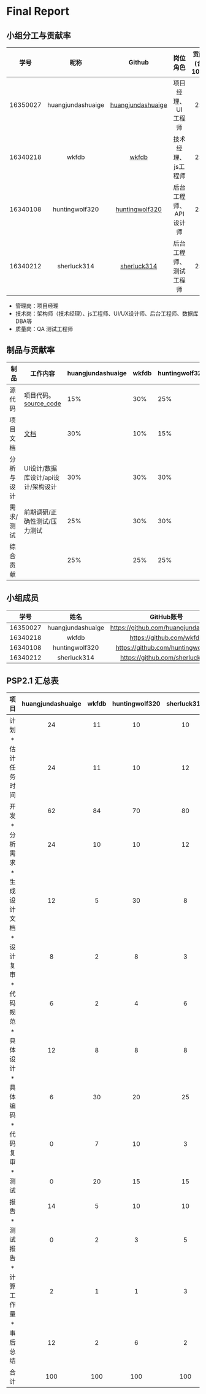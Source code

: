 # Final Report

## 小组分工与贡献率

|学号|昵称|Github|岗位角色|贡献率(合计100%)|
|:--:|:--:|:--:|:--:|:--:|
|16350027|huangjundashuaige|[huangjundashuaige](https://github.com/orgs/whatsup-sysu/people/huangjundashuaige)|项目经理、UI工程师|25%|
|16340218|wkfdb|[wkfdb](https://github.com/orgs/whatsup-sysu/people/wkfdb)|技术经理、js工程师|25%|
|16340108|huntingwolf320|[huntingwolf320](https://github.com/orgs/whatsup-sysu/people/huntingwolf320)|后台工程师、API设计师|25%|
|16340212|sherluck314|[sherluck314](https://github.com/orgs/whatsup-sysu/people/sherluck314)|后台工程师、测试工程师|25%|


* 管理岗：项目经理
* 技术岗：架构师（技术经理）、js工程师、UI/UX设计师、后台工程师、数据库DBA等
* 质量岗：QA 测试工程师

## 制品与贡献率

| 制品       |   工作内容    | huangjundashuaige | wkfdb | huntingwolf320 | sherluck314 | 
| ---------- | ------------------------------------------------------------ | ---- | ------ | ------ | ------ |
| 源代码     | 项目代码。<br />[source_code](https://github.com/whatsup-sysu)| 15% | 30% | 25%    | 30%    |
| 项目文档   | [文档](https://github.com/whatsup-sysu/documents)             | 30% | 10% | 15%   | 45%     |
| 分析与设计 | UI设计/数据库设计/api设计/架构设计                              | 30% | 30% | 30%   | 10%    |
| 需求/测试| 前期调研/正确性测试/压力测试                                      | 25% | 30% | 30%   | 15%         |
| 综合贡献   |                                                              | 25%  | 25% | 25%    | 25%    |


## 小组成员

|   学号   |  姓名  |           GitHub账号            |
| :------: | :----: | :-----------------------------: |
| 16350027 |  huangjundashuaige  |  https://github.com/huangjundashuaige  |
| 16340218 | wkfdb | https://github.com/wkfdb  |
| 16340108 | huntingwolf320 | https://github.com/huntingwolf320 |
| 16340212 | sherluck314 | https://github.com/sherluck314  |

## PSP2.1 汇总表

|      项目      | huangjundashuaige | wkfdb | huntingwolf320 | sherluck314 |
| :------------: | :--: | :----: | :----: | :----: |
|      计划      |   24   |   11   |    10    |   10     |
| * 估计任务时间 |   24  |   11   |    10    |    12    |
|      开发      |   62   |   84   |    70    |   80     |
|   * 分析需求   |   24   |   10   |    10    |   12     |
| * 生成设计文档 |   12   |   5    |    30    |    8    |
|   * 设计复审   |   8   |   2   |    8    |    3    |
|   * 代码规范   |   6   |   2    |    4   |    6    |
|   * 具体设计   |    12  |   8   |    8    |    8    |
|    * 具体编码     |   6   | 30 |    20   |     25      |
|   * 代码复审   |   0   |   7   |    10    |    3    |
|    * 测试      |   0   |   20   |    15    |   15     |
|    报告        |  14   | 5 |  10    |   10    |
|   * 测试报告   |   0   | 2 |    3    |   5     |
|  * 计算工作量  |   2   | 1 |    1    |    3    |
|  * 事后总结    |   12   | 2 |     6   |   2   |
| 合计 | 100 | 100 | 100 | 100 |
